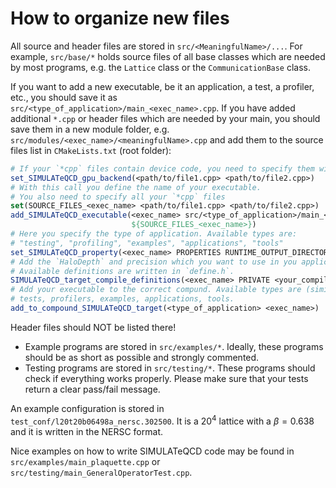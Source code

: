 # How to organize new files


All source and header files are stored in `src/<MeaningfulName>/...`.
For example, `src/base/*` holds source files of all base classes which are needed by most programs, e.g. the `Lattice` class or the `CommunicationBase` class.

If you want to add a new executable, be it an application, a test, a profiler, etc., you should save it as `src/<type_of_application>/main_<exec_name>.cpp`. 
If you have added additional `*.cpp` or header files which are needed by your main, you should save them in a new module folder, e.g. `src/modules/<exec_name>/<meaningfulName>.cpp` and add them to the source files
list in `CMakeLists.txt` (root folder):

```Cmake
# If your `*cpp` files contain device code, you need to specify them with this call
set_SIMULATeQCD_gpu_backend(<path/to/file1.cpp> <path/to/file2.cpp>) 
# With this call you define the name of your executable. 
# You also need to specify all your `*cpp` files
set(SOURCE_FILES_<exec_name> <path/to/file1.cpp> <path/to/file2.cpp>)
add_SIMULATeQCD_executable(<exec_name> src/<type_of_application>/main_<exec_name>.cpp
                           ${SOURCE_FILES_<exec_name>})
# Here you specify the type of application. Available types are:
# "testing", "profiling", "examples", "applications", "tools"
set_SIMULATeQCD_property(<exec_name> PROPERTIES RUNTIME_OUTPUT_DIRECTORY "<type_of_application>")
# Add the `HaloDepth` and precision which you want to use in you application. 
# Available definitions are written in `define.h`.
SIMULATeQCD_target_compile_definitions(<exec_name> PRIVATE <your_compile_definitions>)
# Add your executable to the correct compund. Available types are (similar as before):
# tests, profilers, examples, applications, tools.
add_to_compound_SIMULATeQCD_target(<type_of_application> <exec_name>)
```

Header files should NOT be listed there!
* Example programs are stored in `src/examples/*`. Ideally, these programs should be as short as possible and strongly commented.
* Testing programs are stored in `src/testing/*`. These programs should check if everything works properly. Please make sure that your tests return a clear pass/fail message. 

An example configuration is stored in `test_conf/l20t20b06498a_nersc.302500`. It is a $20^4$ lattice with a $\beta=0.638$ and it is written in the NERSC format.



Nice examples on how to write SIMULATeQCD code may be found in 
`src/examples/main_plaquette.cpp`
or 
`src/testing/main_GeneralOperatorTest.cpp`.
